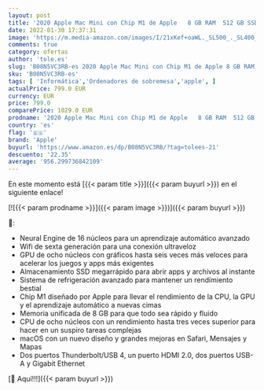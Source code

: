 ```yaml
---
layout: post
title: '2020 Apple Mac Mini con Chip M1 de Apple   8 GB RAM  512 GB SSD '
date: 2022-01-30 17:37:31
image: 'https://m.media-amazon.com/images/I/21xKef+oaWL._SL500_._SL400_.jpg'
comments: true
category: ofertas
author: 'tole.es'
slug: 'B08N5VC3RB-es 2020 Apple Mac Mini con Chip M1 de Apple 8 GB RAM 512 GB SSD'
sku: 'B08N5VC3RB-es'
tags: [ 'Informática','Ordenadores de sobremesa','apple', ]
actualPrice: 799.0 EUR
currency: EUR
price: 799.0
comparePrice: 1029.0 EUR
prodname: '2020 Apple Mac Mini con Chip M1 de Apple   8 GB RAM  512 GB SSD '
country: 'es'
flag: '🇪🇸'
brand: 'Apple'
buyurl: 'https://www.amazon.es/dp/B08N5VC3RB/?tag=tolees-21'
descuento: '22.35'
average: '956.299736842109'
---
```


En este momento está [{{< param title >}}]({{< param buyurl >}}) en el siguiente enlace!

[![{{< param prodname >}}]({{< param image >}})]({{< param buyurl >}})

🔎:

- Neural Engine de 16 núcleos para un aprendizaje automático avanzado
- Wifi de sexta generación para una conexión ultraveloz
- GPU de ocho núcleos con gráficos hasta seis veces más veloces para acelerar los juegos y apps más exigentes
- Almacenamiento SSD megarrápido para abrir apps y archivos al instante
- Sistema de refrigeración avanzado para mantener un rendimiento bestial
- Chip M1 diseñado por Apple para llevar el rendimiento de la CPU, la GPU y el aprendizaje automático a nuevas cimas
- Memoria unificada de 8 GB para que todo sea rápido y fluido
- CPU de ocho núcleos con un rendimiento hasta tres veces superior para hacer en un suspiro tareas complejas
- macOS con un nuevo diseño y grandes mejoras en Safari, Mensajes y Mapas
- Dos puertos Thunderbolt/USB 4, un puerto HDMI 2.0, dos puertos USB-A y Gigabit Ethernet

[🛒 Aquí!!!]({{< param buyurl >}})
